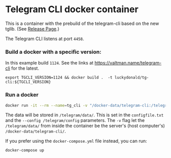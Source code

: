 # Telegram CLI docker container
This is a container with the prebuild of the telegram-cli based on the new tglib. (See [Release Page](https://valtman.name/telegram-cli).)

The Telegram CLI listens at port `4458`.


### Build a docker with a specific version:

In this example build `1124`. See the links at https://valtman.name/telegram-cli for the latest.

```shell
export TGCLI_VERSION=1124 && docker build .  -t luckydonald/tg-cli:${TGCLI_VERSION}
```

### Run a docker

```sh
docker run -it --rm --name=tg_cli -v "/docker-data/telegram-cli:/telegram/data" luckydonald/tg-cli:1124
```

The data will be stored in `/telegram/data/`. This is set in the `configfile.txt` and the `--config /telegram/config` parameters.
The `-v` flag let the `/telegram/data/` from inside the container be the server's (host computer's) `/docker-data/telegram-cli/`.

If you prefer using the `docker-compose.yml` file instead, you can run:

```sh
docker-compose up
```

